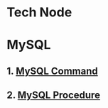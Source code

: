 # Tech Node

# MySQL
## 1. [MySQL Command](https://github.com/vivafoxdirector/tech-note/blob/master/DataBase/MySQL/MySQL-Command.md)
## 2. [MySQL Procedure](https://github.com/vivafoxdirector/tech-note/blob/master/DataBase/MySQL/MySQL-Procedure.md)